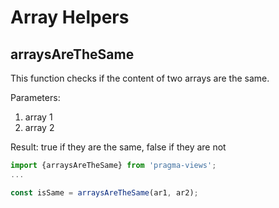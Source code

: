 # Array Helpers

## arraysAreTheSame
This function checks if the content of two arrays are the same.

Parameters:
1. array 1
1. array 2

Result: true if they are the same, false if they are not

```js
import {arraysAreTheSame} from 'pragma-views';
... 

const isSame = arraysAreTheSame(ar1, ar2);
```
